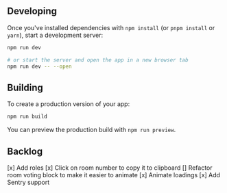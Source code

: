 ## Developing

Once you've installed dependencies with `npm install` (or `pnpm install` or `yarn`), start a development server:

```bash
npm run dev

# or start the server and open the app in a new browser tab
npm run dev -- --open
```

## Building

To create a production version of your app:

```bash
npm run build
```

You can preview the production build with `npm run preview`.

## Backlog

[x] Add roles
[x] Click on room number to copy it to clipboard
[] Refactor room voting block to make it easier to animate
[x] Animate loadings 
[x] Add Sentry support
